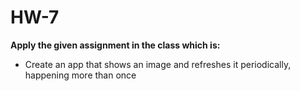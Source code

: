 # HW-7

**Apply the given assignment in the class which is:**
- Create an app that shows an image and refreshes it periodically, happening more than once
